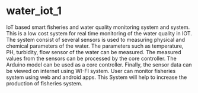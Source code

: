 # water_iot_1
IoT based smart fisheries and water quality monitoring system and system. This is a low cost system for real time monitoring of the water quality in IOT. The system consist of several sensors is used to measuring physical and chemical parameters of the water. The parameters such as temperature, PH, turbidity, flow sensor of the water can be measured. The measured values from the sensors can be processed by the core controller. The Arduino  model can be  used as a core controller.  Finally, the sensor data can be viewed on internet using WI-FI system. User can monitor fisheries system using web and android apps. This System will help to increase the production of fisheries system.
